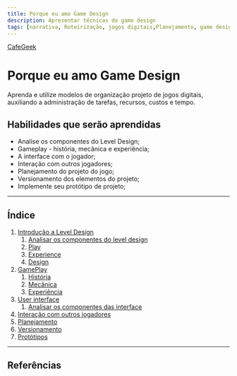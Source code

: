 ```yaml
---
title: Porque eu amo Game Design
description: Apresentar técnicas de game design
tags: [narrativa, Roteirização, jogos digitais,Planejamento, game design]
---
```


[CafeGeek](http://cafegeek.eti.br)

# Porque eu amo Game Design
Aprenda e utilize modelos de organização projeto de jogos digitais, auxiliando a administração de tarefas, recursos, custos e tempo.  
## Habilidades que serão aprendidas  
- Analise os componentes do Level Design;     
- Gameplay - história, mecânica e experiência;     
- A interface com o jogador;    
- Interação com outros jogadores;   
- Planejamento do projeto do jogo;      
- Versionamento dos elementos do projeto;     
- Implemente seu protótipo de projeto;
---
##  Índice
1. [Introdução a Level Design](#1)
    1. [Analisar os componentes do level design](#1)
    1. [Play](#1)    
    1. [Experience](#1)        
    1. [Design](#1)            
1. [GamePlay](#1)
    1. [História](#1)
    1. [Mecânica](#1)
    1. [Experiência](#1)
1. [User interface](#1)    
    1. [Analisar os componentes das interface](#1)
1. [Interação com outros jogadores](#1)
1. [Planejamento](#1)
1. [Versionamento](#1)
1. [Protótipos](#1)


***
## Referências
